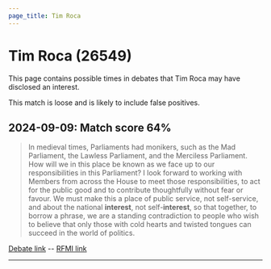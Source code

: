 ```yaml
---
page_title: Tim Roca
---
```


# Tim Roca  (26549)

This page contains possible times in debates that Tim Roca may have disclosed an interest.

This match is loose and is likely to include false positives. 



## 2024-09-09: Match score 64%

>In medieval times, Parliaments had monikers, such as the Mad Parliament, the Lawless Parliament, and the Merciless Parliament. How will we in this place be known as we face up to our responsibilities in this Parliament? I look forward to working with Members from across the House to meet those responsibilities, to act for the public good and to contribute thoughtfully without fear or favour. We must make this a place of public service, not self-service, and about the national **interest**, not self-**interest**, so that together, to borrow a phrase, we are a standing contradiction to people who wish to believe that only those with cold hearts and twisted tongues can succeed in the world of politics.

[Debate link](https://www.theyworkforyou.com/debates/?id=2024-09-09b.618.0)  --  [RFMI link](https://www.theyworkforyou.com/mp/26549/register)


---

